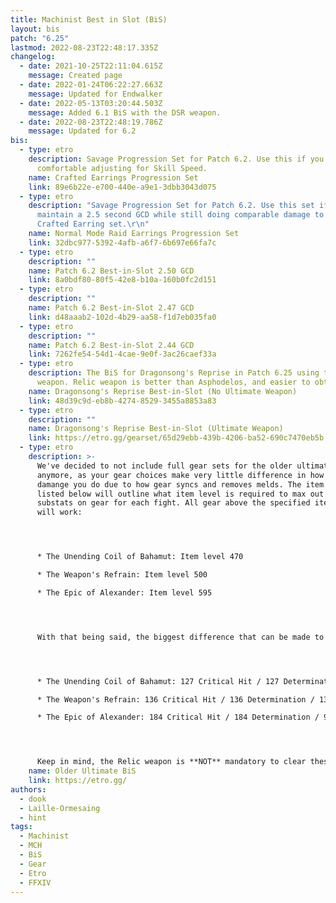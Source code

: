```yaml
---
title: Machinist Best in Slot (BiS)
layout: bis
patch: "6.25"
lastmod: 2022-08-23T22:48:17.335Z
changelog:
  - date: 2021-10-25T22:11:04.615Z
    message: Created page
  - date: 2022-01-24T06:22:27.663Z
    message: Updated for Endwalker
  - date: 2022-05-13T03:20:44.503Z
    message: Added 6.1 BiS with the DSR weapon.
  - date: 2022-08-23T22:48:19.786Z
    message: Updated for 6.2
bis:
  - type: etro
    description: Savage Progression Set for Patch 6.2. Use this if you're
      comfortable adjusting for Skill Speed.
    name: Crafted Earrings Progression Set
    link: 89e6b22e-e700-440e-a9e1-3dbb3043d075
  - type: etro
    description: "Savage Progression Set for Patch 6.2. Use this set if you want to
      maintain a 2.5 second GCD while still doing comparable damage to the
      Crafted Earring set.\r\n"
    name: Normal Mode Raid Earrings Progression Set
    link: 32dbc977-5392-4afb-a6f7-6b697e66fa7c
  - type: etro
    description: ""
    name: Patch 6.2 Best-in-Slot 2.50 GCD
    link: 8a0bdf80-80f5-42e8-b10a-160b0fc2d151
  - type: etro
    description: ""
    name: Patch 6.2 Best-in-Slot 2.47 GCD
    link: d48aaab2-102d-4b29-aa58-f1d7eb035fa0
  - type: etro
    description: ""
    name: Patch 6.2 Best-in-Slot 2.44 GCD
    link: 7262fe54-54d1-4cae-9e0f-3ac26caef33a
  - type: etro
    description: The BiS for Dragonsong's Reprise in Patch 6.25 using the Relic
      weapon. Relic weapon is better than Asphodelos, and easier to obtain.
    name: Dragonsong's Reprise Best-in-Slot (No Ultimate Weapon)
    link: 48d39c9d-eb8b-4274-8529-3455a8853a83
  - type: etro
    description: ""
    name: Dragonsong's Reprise Best-in-Slot (Ultimate Weapon)
    link: https://etro.gg/gearset/65d29ebb-439b-4206-ba52-690c7470eb5b
  - type: etro
    description: >-
      We've decided to not include full gear sets for the older ultimates
      anymore, as your gear choices make very little difference in how much
      damange you do due to how gear syncs and removes melds. The item levels
      listed below will outline what item level is required to max out both
      substats on gear for each fight. All gear above the specified item level
      will work:




      * The Unending Coil of Bahamut: Item level 470

      * The Weapon's Refrain: Item level 500

      * The Epic of Alexander: Item level 595




      With that being said, the biggest difference that can be made to your gear set is be equipping a Shadowbringers Relic weapon. Due to the nature of how substats are allocated on these weapons, it enables you to utilize more substats than what's intended on a normal weapon. The Relic weapon can provide anywhere from a 3.5% increase (UCoB and UWU) to a 1% increase (TEA) depending on which fight you're using it in. Stat allocation for each fight is listed below:




      * The Unending Coil of Bahamut: 127 Critical Hit / 127 Determination / 123 Direct Hit / 90 Skill Speed

      * The Weapon's Refrain: 136 Critical Hit / 136 Determination / 133 Direct Hit / 63 Skill Speed

      * The Epic of Alexander: 184 Critical Hit / 184 Determination / 99 Direct Hit




      Keep in mind, the Relic weapon is **NOT** mandatory to clear these fights. It only provides a buffer for mistakes. It's up to the player to make the distinction if the grind is worth it.
    name: Older Ultimate BiS
    link: https://etro.gg/
authors:
  - dook
  - Laille-Ormesaing
  - hint
tags:
  - Machinist
  - MCH
  - BiS
  - Gear
  - Etro
  - FFXIV
---
```

